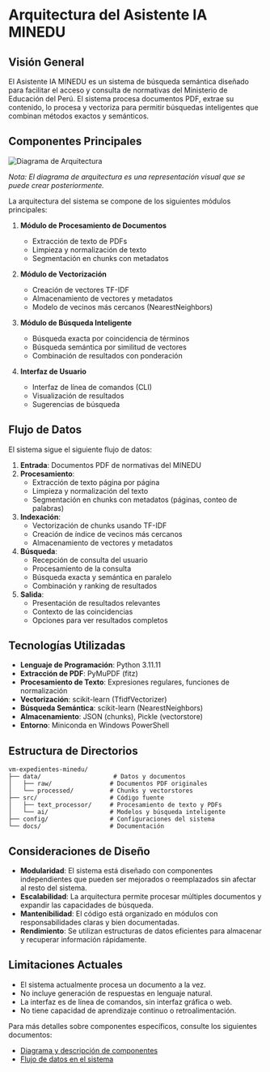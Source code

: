 # Arquitectura del Asistente IA MINEDU

## Visión General

El Asistente IA MINEDU es un sistema de búsqueda semántica diseñado para facilitar el acceso y consulta de normativas del Ministerio de Educación del Perú. El sistema procesa documentos PDF, extrae su contenido, lo procesa y vectoriza para permitir búsquedas inteligentes que combinan métodos exactos y semánticos.

## Componentes Principales

![Diagrama de Arquitectura](../assets/diagrama_arquitectura.png)

*Nota: El diagrama de arquitectura es una representación visual que se puede crear posteriormente.*

La arquitectura del sistema se compone de los siguientes módulos principales:

1. **Módulo de Procesamiento de Documentos**
   - Extracción de texto de PDFs
   - Limpieza y normalización de texto
   - Segmentación en chunks con metadatos

2. **Módulo de Vectorización**
   - Creación de vectores TF-IDF
   - Almacenamiento de vectores y metadatos
   - Modelo de vecinos más cercanos (NearestNeighbors)

3. **Módulo de Búsqueda Inteligente**
   - Búsqueda exacta por coincidencia de términos
   - Búsqueda semántica por similitud de vectores
   - Combinación de resultados con ponderación

4. **Interfaz de Usuario**
   - Interfaz de línea de comandos (CLI)
   - Visualización de resultados
   - Sugerencias de búsqueda

## Flujo de Datos

El sistema sigue el siguiente flujo de datos:

1. **Entrada**: Documentos PDF de normativas del MINEDU
2. **Procesamiento**: 
   - Extracción de texto página por página
   - Limpieza y normalización del texto
   - Segmentación en chunks con metadatos (páginas, conteo de palabras)
3. **Indexación**:
   - Vectorización de chunks usando TF-IDF
   - Creación de índice de vecinos más cercanos
   - Almacenamiento de vectores y metadatos
4. **Búsqueda**:
   - Recepción de consulta del usuario
   - Procesamiento de la consulta
   - Búsqueda exacta y semántica en paralelo
   - Combinación y ranking de resultados
5. **Salida**:
   - Presentación de resultados relevantes
   - Contexto de las coincidencias
   - Opciones para ver resultados completos

## Tecnologías Utilizadas

- **Lenguaje de Programación**: Python 3.11.11
- **Extracción de PDF**: PyMuPDF (fitz)
- **Procesamiento de Texto**: Expresiones regulares, funciones de normalización
- **Vectorización**: scikit-learn (TfidfVectorizer)
- **Búsqueda Semántica**: scikit-learn (NearestNeighbors)
- **Almacenamiento**: JSON (chunks), Pickle (vectorstore)
- **Entorno**: Miniconda en Windows PowerShell

## Estructura de Directorios

```
vm-expedientes-minedu/
├── data/                    # Datos y documentos
│   ├── raw/                # Documentos PDF originales
│   └── processed/          # Chunks y vectorstores
├── src/                    # Código fuente
│   ├── text_processor/     # Procesamiento de texto y PDFs
│   └── ai/                 # Modelos y búsqueda inteligente
├── config/                 # Configuraciones del sistema
└── docs/                   # Documentación
```

## Consideraciones de Diseño

- **Modularidad**: El sistema está diseñado con componentes independientes que pueden ser mejorados o reemplazados sin afectar al resto del sistema.
- **Escalabilidad**: La arquitectura permite procesar múltiples documentos y expandir las capacidades de búsqueda.
- **Mantenibilidad**: El código está organizado en módulos con responsabilidades claras y bien documentadas.
- **Rendimiento**: Se utilizan estructuras de datos eficientes para almacenar y recuperar información rápidamente.

## Limitaciones Actuales

- El sistema actualmente procesa un documento a la vez.
- No incluye generación de respuestas en lenguaje natural.
- La interfaz es de línea de comandos, sin interfaz gráfica o web.
- No tiene capacidad de aprendizaje continuo o retroalimentación.

Para más detalles sobre componentes específicos, consulte los siguientes documentos:
- [Diagrama y descripción de componentes](diagrama_componentes.md)
- [Flujo de datos en el sistema](flujo_datos.md)
